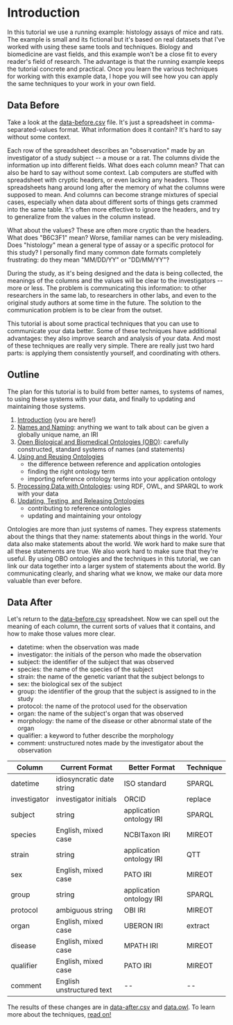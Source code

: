 # Introduction

In this tutorial we use a running example: histology assays of mice and rats. The example is small and its fictional but it's based on real datasets that I've worked with using these same tools and techniques. Biology and biomedicine are vast fields, and this example won't be a close fit to every reader's field of research. The advantage is that the running example keeps the tutorial concrete and practical. Once you learn the various techniques for working with this example data, I hope you will see how you can apply the same techniques to your work in your own field.

## Data Before

Take a look at the [data-before.csv][] file. It's just a spreadsheet in comma-separated-values format. What information does it contain? It's hard to say without some context.

Each row of the spreadsheet describes an "observation" made by an investigator of a study subject -- a mouse or a rat. The columns divide the information up into different fields. What does each column mean? That can also be hard to say without some context. Lab computers are stuffed with spreadsheet with cryptic headers, or even lacking any headers. Those spreadsheets hang around long after the memory of what the columns were supposed to mean. And columns can become strange mixtures of special cases, especially when data about different sorts of things gets crammed into the same table. It's often more effective to ignore the headers, and try to generalize from the values in the column instead.

What about the values? These are often more cryptic than the headers. What does "B6C3F1" mean? Worse, familiar names can be very misleading. Does "histology" mean a general type of assay or a specific protocol for this study? I personally find many common date formats completely frustrating: do they mean "MM/DD/YY" or "DD/MM/YY"?

During the study, as it's being designed and the data is being collected, the meanings of the columns and the values will be clear to the investigators -- more or less. The problem is communicating this information: to other researchers in the same lab, to researchers in other labs, and even to the original study authors at some time in the future. The solution to the communication problem is to be clear from the outset.

This tutorial is about some practical techniques that you can use to communicate your data better. Some of these techniques have additional advantages: they also improve search and analysis of your data. And most of these techniques are really very simple. There are really just two hard parts: is applying them consistently yourself, and coordinating with others.

[data-before.csv]: https://github.com/jamesaoverton/obo-tutorial/blob/master/examples/data-before.csv


## Outline

The plan for this tutorial is to build from better names, to systems of names, to using these systems with your data, and finally to updating and maintaining those systems.

1. [Introduction](https://github.com/jamesaoverton/obo-tutorial/blob/master/docs/introduction.md) (you are here!)
2. [Names and Naming](https://github.com/jamesaoverton/obo-tutorial/blob/master/docs/names.md): anything we want to talk about can be given a globally unique name, an IRI
3. [Open Biological and Biomedical Ontologies (OBO)](https://github.com/jamesaoverton/obo-tutorial/blob/master/docs/obo.md): carefully constructed, standard systems of names (and statements)
4. [Using and Reusing Ontologies](https://github.com/jamesaoverton/obo-tutorial/blob/master/docs/using-and-reusing.md)
    - the difference between reference and application ontologies
    - finding the right ontology term
    - importing reference ontology terms into your application ontology
5. [Processing Data with Ontologies](https://github.com/jamesaoverton/obo-tutorial/blob/master/docs/processing-data.md): using RDF, OWL, and SPARQL to work with your data
6. [Updating, Testing, and Releasing Ontologies](https://github.com/jamesaoverton/obo-tutorial/blob/master/docs/ontology-development.md)
    - contributing to reference ontologies
    - updating and maintaining your ontology

Ontologies are more than just systems of names. They express statements about the things that they name: statements about things in the world. Your data also make statements about the world. We work hard to make sure that all these statements are true. We also work hard to make sure that they're useful. By using OBO ontologies and the techniques in this tutorial, we can link our data together into a larger system of statements about the world. By communicating clearly, and sharing what we know, we make our data more valuable than ever before.


## Data After

Let's return to the [data-before.csv][] spreadsheet. Now we can spell out the meaning of each column, the current sorts of values that it contains, and how to make those values more clear.

- datetime: when the observation was made
- investigator: the initials of the person who made the observation
- subject: the identifier of the subject that was observed
- species: the name of the species of the subject
- strain: the name of the genetic variant that the subject belongs to
- sex: the biological sex of the subject
- group: the identifier of the group that the subject is assigned to in the study
- protocol: the name of the protocol used for the observation
- organ: the name of the subject's organ that was observed
- morphology: the name of the disease or other abnormal state of the organ
- qualifier: a keyword to futher describe the morphology
- comment: unstructured notes made by the investigator about the observation


Column       |Current Format            |Better Format             |Technique
-------------|--------------------------|--------------------------|----------
datetime     |idiosyncratic date string |ISO standard              |SPARQL
investigator |investigator initials     |ORCID                     |replace
subject      |string                    |application ontology IRI  |SPARQL
species      |English, mixed case       |NCBITaxon IRI             |MIREOT
strain       |string                    |application ontology IRI  |QTT
sex          |English, mixed case       |PATO IRI                  |MIREOT
group        |string                    |application ontology IRI  |SPARQL
protocol     |ambiguous string          |OBI IRI                   |MIREOT
organ        |English, mixed case       |UBERON IRI                |extract
disease      |English, mixed case       |MPATH IRI                 |MIREOT
qualifier    |English, mixed case       |PATO IRI                  |MIREOT
comment      |English unstructured text |--                        |--


The results of these changes are in [data-after.csv][] and [data.owl][]. To learn more about the techniques, [read on!](https://github.com/jamesaoverton/obo-tutorial/blob/master/docs/names.md)

[data-after.csv]: https://github.com/jamesaoverton/obo-tutorial/blob/master/examples/data-after.csv
[data.owl]: https://github.com/jamesaoverton/obo-tutorial/raw/master/examples/data.owl

